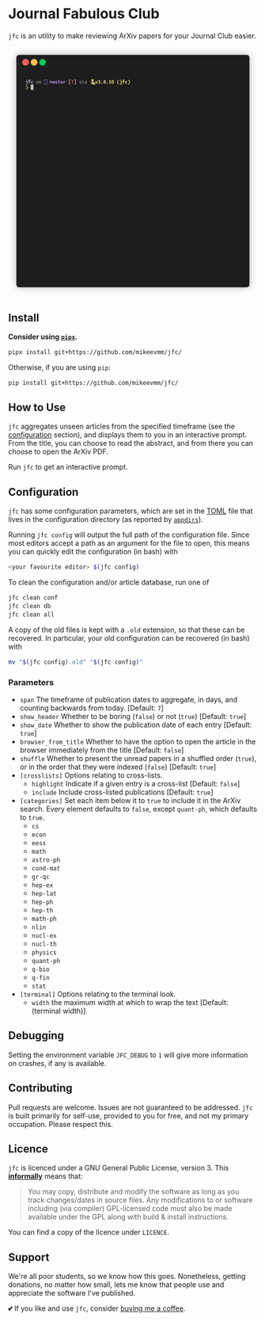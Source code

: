 # Journal Fabulous Club

`jfc` is an utility to make reviewing ArXiv papers for your Journal Club easier.

![demo](demo.gif)

## Install

**Consider using [`pipx`][pipx].**

```bash
pipx install git+https://github.com/mikeevmm/jfc/
```

Otherwise, if you are using `pip`:

```bash
pip install git+https://github.com/mikeevmm/jfc/
```

## How to Use

`jfc` aggregates unseen articles from the specified timeframe (see the
[configuration](#configuration) section), and displays them to you in an
interactive prompt. From the title, you can choose to read the abstract, and
from there you can choose to open the ArXiv PDF.

Run `jfc` to get an interactive prompt.

## Configuration

`jfc` has some configuration parameters, which are set in the [TOML][TOML] file
that lives in the configuration directory (as reported by [`appdirs`][appdirs]).

Running `jfc config` will output the full path of the configuration file.
Since most editors accept a path as an argument for the file to open,
this means you can quickly edit the configuration (in bash) with

```bash
<your favourite editor> $(jfc config)
```

To clean the configuration and/or article database, run one of 

```bash
jfc clean conf
jfc clean db
jfc clean all
```

A copy of the old files is kept with a `.old` extension, so that these can be
recovered. In particular, your old configuration can be recovered (in bash)
with

```bash
mv "$(jfc config).old" "$(jfc config)"
```

### Parameters

 * `span` The timeframe of publication dates to aggregate, in days, and
    counting backwards from today. [Default: `7`]
 * `show_header` Whether to be boring (`false`) or not (`true`) [Default: `true`]
 * `show_date` Whether to show the publication date of each entry [Default: `true`]
 * `browser_from_title` Whether to have the option to open the article in the
    browser immediately from the title [Default: `false`]
 * `shuffle` Whether to present the unread papers in a shuffled order (`true`),
    or in the order that they were indexed (`false`) [Default: `true`]
 * `[crosslists]` Options relating to cross-lists.
   + `highlight` Indicate if a given entry is a cross-list [Default: `false`]
   + `include` Include cross-listed publications [Default: `true`]
 * `[categories]` Set each item below it to `true` to include it in the ArXiv
    search. Every element defaults to `false`, except `quant-ph`, which defaults
    to `true`.
   + `cs`
   + `econ`
   + `eess`
   + `math`
   + `astro-ph`
   + `cond-mat`
   + `gr-qc`
   + `hep-ex`
   + `hep-lat`
   + `hep-ph`
   + `hep-th`
   + `math-ph`
   + `nlin`
   + `nucl-ex`
   + `nucl-th`
   + `physics`
   + `quant-ph`
   + `q-bio`
   + `q-fin`
   + `stat`
 * `[terminal]` Options relating to the terminal look.
   + `width` the maximum width at which to wrap the text [Default: (terminal width)]

## Debugging

Setting the environment variable `JFC_DEBUG` to `1` will give more information
on crashes, if any is available.

## Contributing

Pull requests are welcome. Issues are not guaranteed to be addressed. `jfc` is
built primarily for self-use, provided to you for free, and not my primary
occupation. Please respect this.

## Licence

`jfc` is licenced under a GNU General Public License, version 3. This
[**informally**][GPLv3] means that:

> You may copy, distribute and modify the software as long as you track
> changes/dates in source files. Any modifications to or software including
> (via compiler) GPL-licensed code must also be made available under the GPL
> along with build & install instructions.

You can find a copy of the licence under `LICENCE`.

## Support

We're all poor students, so we know how this goes. Nonetheless, getting
donations, no matter how small, lets me know that people use and appreciate the
software I've published.

💕 If you like and use `jfc`, consider
[buying me a coffee](https://www.paypal.me/miguelmurca/2.50).

[pipx]: https://github.com/pypa/pipx
[appdirs]: https://pypi.org/project/appdirs/
[TOML]: https://en.wikipedia.org/wiki/TOML
[GPLv3]: https://tldrlegal.com/license/gnu-lesser-general-public-license-v2.1-(lgpl-2.1)
